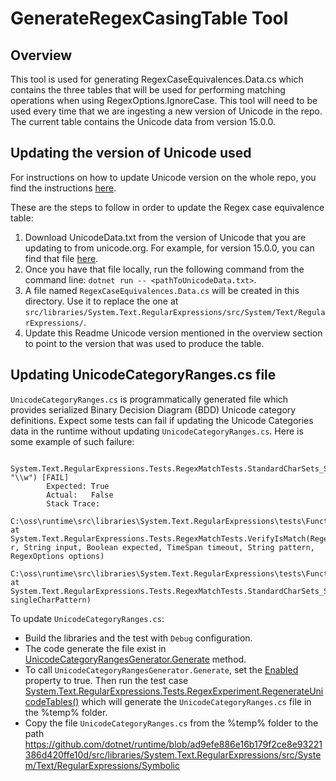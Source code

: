# GenerateRegexCasingTable Tool

## Overview

This tool is used for generating RegexCaseEquivalences.Data.cs which contains the three tables that will be used for performing matching operations when using RegexOptions.IgnoreCase. This tool will need to be used every time that we are ingesting a new version of Unicode in the repo. The current table contains the Unicode data from version 15.0.0.

## Updating the version of Unicode used

For instructions on how to update Unicode version on the whole repo, you find the instructions [here](../../System.Private.CoreLib/Tools/GenUnicodeProp/Updating-Unicode-Versions.md).

These are the steps to follow in order to update the Regex case equivalence table:

1. Download UnicodeData.txt from the version of Unicode that you are updating to from unicode.org. For example, for version 15.0.0, you can find that file [here](https://www.unicode.org/Public/15.0.0/ucd/UnicodeData.txt).
2. Once you have that file locally, run the following command from the command line: `dotnet run -- <pathToUnicodeData.txt>`.
3. A file named `RegexCaseEquivalences.Data.cs` will be created in this directory. Use it to replace the one at `src/libraries/System.Text.RegularExpressions/src/System/Text/RegularExpressions/`.
4. Update this Readme Unicode version mentioned in the overview section to point to the version that was used to produce the table.

## Updating UnicodeCategoryRanges.cs file

`UnicodeCategoryRanges.cs` is programmatically generated file which provides serialized Binary Decision Diagram (BDD) Unicode category definitions.
Expect some tests can fail if updating the Unicode Categories data in the runtime without updating `UnicodeCategoryRanges.cs`. Here is some example of such failure:
```
      System.Text.RegularExpressions.Tests.RegexMatchTests.StandardCharSets_SameMeaningAcrossAllEngines(singleCharPattern: "\\w") [FAIL]
        Expected: True
        Actual:   False
        Stack Trace:
          C:\oss\runtime\src\libraries\System.Text.RegularExpressions\tests\FunctionalTests\Regex.Match.Tests.cs(2500,0): at System.Text.RegularExpressions.Tests.RegexMatchTests.VerifyIsMatch(Regex r, String input, Boolean expected, TimeSpan timeout, String pattern, RegexOptions options)
          C:\oss\runtime\src\libraries\System.Text.RegularExpressions\tests\FunctionalTests\Regex.Match.Tests.cs(2456,0): at System.Text.RegularExpressions.Tests.RegexMatchTests.StandardCharSets_SameMeaningAcrossAllEngines(String singleCharPattern)
```

To update `UnicodeCategoryRanges.cs`:
- Build the libraries and the test with `Debug` configuration.
- The code generate the file exist in [UnicodeCategoryRangesGenerator.Generate](https://github.com/dotnet/runtime/blob/ad9efe886e16b179f2ce8e93221386d420ffe10d/src/libraries/System.Text.RegularExpressions/src/System/Text/RegularExpressions/Symbolic/UnicodeCategoryRangesGenerator.cs#L21) method.
- To call `UnicodeCategoryRangesGenerator.Generate`, set the [Enabled](https://github.com/dotnet/runtime/blob/70e1072edc6c1a399f77a4de7de84045193f1409/src/libraries/System.Text.RegularExpressions/tests/FunctionalTests/RegexExperiment.cs#L26) property to true. Then run the test case [System.Text.RegularExpressions.Tests.RegexExperiment.RegenerateUnicodeTables()](https://github.com/dotnet/runtime/blob/70e1072edc6c1a399f77a4de7de84045193f1409/src/libraries/System.Text.RegularExpressions/tests/FunctionalTests/RegexExperiment.cs#L38) which will generate the `UnicodeCategoryRanges.cs` file in the %temp% folder.
- Copy the file `UnicodeCategoryRanges.cs` from the %temp% folder to the path https://github.com/dotnet/runtime/blob/ad9efe886e16b179f2ce8e93221386d420ffe10d/src/libraries/System.Text.RegularExpressions/src/System/Text/RegularExpressions/Symbolic



